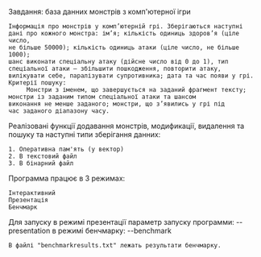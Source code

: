 Завдання: база данних монстрів з комп'ютерної ігри

    Інформація про монстрів у комп’ютерній грі. Зберігаються наступні
    дані про кожного монстра: ім’я; кількість одиниць здоров’я (ціле число,
    не більше 50000); кількість одиниць атаки (ціле число, не більше 1000);
    шанс виконати спеціальну атаку (дійсне число від 0 до 1), тип
    спеціальної атаки – збільшити пошкодження, повторити атаку,
    вилікувати себе, паралізувати супротивника; дата та час появи у грі.
    Критерії пошуку:
         Монстри з іменем, що завершується на заданий фрагмент тексту;
    монстри із заданим типом спеціальної атаки та шансом
    виконання не менше заданого; монстри, що з’явились у грі під
    час заданого діапазону часу.
    
Реалізовані функції додавання монстрів, модификації, видалення та пошуку та наступні типи зберігання данних:
    
    1. Оперативна пам'ять (у вектор)
    2. В текстовий файл
    3. В бінарний файл
    
Программа працює в 3 режимах:

    Інтерактивний
    Презентація
    Бенчмарк
    
Для запуску в режимі презентації параметр запуску программи:  --presentation
                                             в режимі бенчмарку:  --benchmark
                                             
                                             
    В файлі "benchmarkresults.txt" лежать результати бенчмарку.
